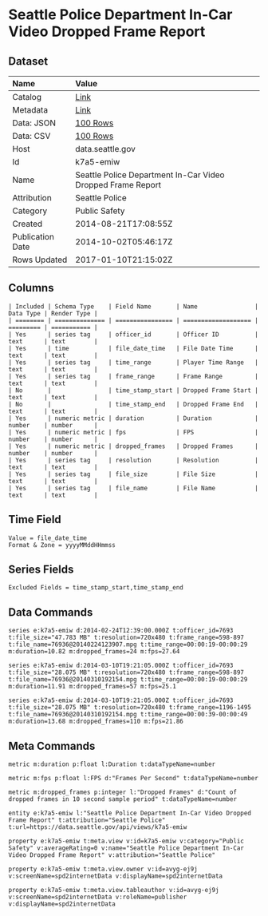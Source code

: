 # Seattle Police Department In-Car Video Dropped Frame Report

## Dataset

| Name | Value |
| :--- | :---- |
| Catalog | [Link](https://catalog.data.gov/dataset/seattle-police-department-in-car-video-dropped-frame-report-0b127) |
| Metadata | [Link](https://data.seattle.gov/api/views/k7a5-emiw) |
| Data: JSON | [100 Rows](https://data.seattle.gov/api/views/k7a5-emiw/rows.json?max_rows=100) |
| Data: CSV | [100 Rows](https://data.seattle.gov/api/views/k7a5-emiw/rows.csv?max_rows=100) |
| Host | data.seattle.gov |
| Id | k7a5-emiw |
| Name | Seattle Police Department In-Car Video Dropped Frame Report |
| Attribution | Seattle Police |
| Category | Public Safety |
| Created | 2014-08-21T17:08:55Z |
| Publication Date | 2014-10-02T05:46:17Z |
| Rows Updated | 2017-01-10T21:15:02Z |

## Columns

```ls
| Included | Schema Type    | Field Name       | Name                | Data Type | Render Type |
| ======== | ============== | ================ | =================== | ========= | =========== |
| Yes      | series tag     | officer_id       | Officer ID          | text      | text        |
| Yes      | time           | file_date_time   | File Date Time      | text      | text        |
| Yes      | series tag     | time_range       | Player Time Range   | text      | text        |
| Yes      | series tag     | frame_range      | Frame Range         | text      | text        |
| No       |                | time_stamp_start | Dropped Frame Start | text      | text        |
| No       |                | time_stamp_end   | Dropped Frame End   | text      | text        |
| Yes      | numeric metric | duration         | Duration            | number    | number      |
| Yes      | numeric metric | fps              | FPS                 | number    | number      |
| Yes      | numeric metric | dropped_frames   | Dropped Frames      | number    | number      |
| Yes      | series tag     | resolution       | Resolution          | text      | text        |
| Yes      | series tag     | file_size        | File Size           | text      | text        |
| Yes      | series tag     | file_name        | File Name           | text      | text        |
```

## Time Field

```ls
Value = file_date_time
Format & Zone = yyyyMMddHHmmss
```

## Series Fields

```ls
Excluded Fields = time_stamp_start,time_stamp_end
```

## Data Commands

```ls
series e:k7a5-emiw d:2014-02-24T12:39:00.000Z t:officer_id=7693 t:file_size="47.783 MB" t:resolution=720x480 t:frame_range=598-897 t:file_name=76936@20140224123907.mpg t:time_range=00:00:19-00:00:29 m:duration=10.82 m:dropped_frames=24 m:fps=27.64

series e:k7a5-emiw d:2014-03-10T19:21:05.000Z t:officer_id=7693 t:file_size="28.075 MB" t:resolution=720x480 t:frame_range=598-897 t:file_name=76936@20140310192154.mpg t:time_range=00:00:19-00:00:29 m:duration=11.91 m:dropped_frames=57 m:fps=25.1

series e:k7a5-emiw d:2014-03-10T19:21:05.000Z t:officer_id=7693 t:file_size="28.075 MB" t:resolution=720x480 t:frame_range=1196-1495 t:file_name=76936@20140310192154.mpg t:time_range=00:00:39-00:00:49 m:duration=13.68 m:dropped_frames=110 m:fps=21.86
```

## Meta Commands

```ls
metric m:duration p:float l:Duration t:dataTypeName=number

metric m:fps p:float l:FPS d:"Frames Per Second" t:dataTypeName=number

metric m:dropped_frames p:integer l:"Dropped Frames" d:"Count of dropped frames in 10 second sample period" t:dataTypeName=number

entity e:k7a5-emiw l:"Seattle Police Department In-Car Video Dropped Frame Report" t:attribution="Seattle Police" t:url=https://data.seattle.gov/api/views/k7a5-emiw

property e:k7a5-emiw t:meta.view v:id=k7a5-emiw v:category="Public Safety" v:averageRating=0 v:name="Seattle Police Department In-Car Video Dropped Frame Report" v:attribution="Seattle Police"

property e:k7a5-emiw t:meta.view.owner v:id=avyg-ej9j v:screenName=spd2internetData v:displayName=spd2internetData

property e:k7a5-emiw t:meta.view.tableauthor v:id=avyg-ej9j v:screenName=spd2internetData v:roleName=publisher v:displayName=spd2internetData
```